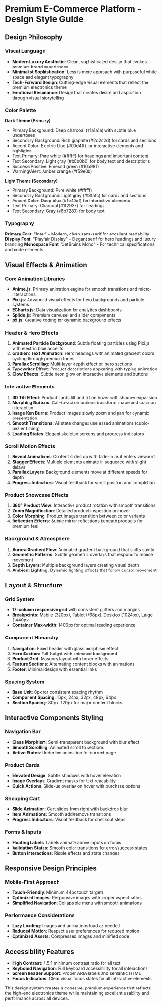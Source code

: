 # Premium E-Commerce Platform - Design Style Guide

## Design Philosophy

### Visual Language
- **Modern Luxury Aesthetic**: Clean, sophisticated design that evokes premium brand experiences
- **Minimalist Sophistication**: Less is more approach with purposeful white space and elegant typography
- **Tech-Forward Design**: Cutting-edge visual elements that reflect the premium electronics theme
- **Emotional Resonance**: Design that creates desire and aspiration through visual storytelling

### Color Palette
**Dark Theme (Primary)**
- Primary Background: Deep charcoal (#1a1a1a) with subtle blue undertones
- Secondary Background: Rich graphite (#2d2d2d) for cards and sections
- Accent Color: Electric blue (#00d4ff) for interactive elements and highlights
- Text Primary: Pure white (#ffffff) for headings and important content
- Text Secondary: Light gray (#b0b0b0) for body text and descriptions
- Success/Positive: Emerald green (#10b981)
- Warning/Alert: Amber orange (#f59e0b)

**Light Theme (Secondary)**
- Primary Background: Pure white (#ffffff)
- Secondary Background: Light gray (#f8fafc) for cards and sections
- Accent Color: Deep blue (#1e40af) for interactive elements
- Text Primary: Charcoal (#1f2937) for headings
- Text Secondary: Gray (#6b7280) for body text

### Typography
**Primary Font**: "Inter" - Modern, clean sans-serif for excellent readability
**Display Font**: "Playfair Display" - Elegant serif for hero headings and luxury branding
**Monospace Font**: "JetBrains Mono" - For technical specifications and code elements

## Visual Effects & Animation

### Core Animation Libraries
- **Anime.js**: Primary animation engine for smooth transitions and micro-interactions
- **Pixi.js**: Advanced visual effects for hero backgrounds and particle systems
- **ECharts.js**: Data visualization for analytics dashboards
- **Splide.js**: Premium carousel and slider components
- **p5.js**: Creative coding for dynamic background effects

### Header & Hero Effects
1. **Animated Particle Background**: Subtle floating particles using Pixi.js with electric blue accents
2. **Gradient Text Animation**: Hero headings with animated gradient colors cycling through premium tones
3. **Parallax Scrolling**: Multi-layer depth effect on hero sections
4. **Typewriter Effect**: Product descriptions appearing with typing animation
5. **Glow Effects**: Subtle neon glow on interactive elements and buttons

### Interactive Elements
1. **3D Tilt Effect**: Product cards lift and tilt on hover with shadow expansion
2. **Morphing Buttons**: Call-to-action buttons transform shape and color on interaction
3. **Image Ken Burns**: Product images slowly zoom and pan for dynamic presentation
4. **Smooth Transitions**: All state changes use eased animations (cubic-bezier timing)
5. **Loading States**: Elegant skeleton screens and progress indicators

### Scroll Motion Effects
1. **Reveal Animations**: Content slides up with fade-in as it enters viewport
2. **Stagger Effects**: Multiple elements animate in sequence with slight delays
3. **Parallax Layers**: Background elements move at different speeds for depth
4. **Progress Indicators**: Visual feedback for scroll position and completion

### Product Showcase Effects
1. **360° Product View**: Interactive product rotation with smooth transitions
2. **Zoom Magnification**: Detailed product inspection on hover
3. **Color Morphing**: Product images transition between color variants
4. **Reflection Effects**: Subtle mirror reflections beneath products for premium feel

### Background & Atmosphere
1. **Aurora Gradient Flow**: Animated gradient background that shifts subtly
2. **Geometric Patterns**: Subtle geometric overlays that respond to mouse movement
3. **Depth Layers**: Multiple background layers creating visual depth
4. **Ambient Lighting**: Dynamic lighting effects that follow cursor movement

## Layout & Structure

### Grid System
- **12-column responsive grid** with consistent gutters and margins
- **Breakpoints**: Mobile (320px), Tablet (768px), Desktop (1024px), Large (1440px)
- **Container Max-width**: 1400px for optimal reading experience

### Component Hierarchy
1. **Navigation**: Fixed header with glass morphism effect
2. **Hero Section**: Full-height with animated background
3. **Product Grid**: Masonry layout with hover effects
4. **Feature Sections**: Alternating content blocks with animations
5. **Footer**: Minimal design with essential links

### Spacing System
- **Base Unit**: 8px for consistent spacing rhythm
- **Component Spacing**: 16px, 24px, 32px, 48px, 64px
- **Section Spacing**: 80px, 120px for major content blocks

## Interactive Components Styling

### Navigation Bar
- **Glass Morphism**: Semi-transparent background with blur effect
- **Smooth Scrolling**: Animated scroll to sections
- **Active States**: Underline animation for current page

### Product Cards
- **Elevated Design**: Subtle shadows with hover elevation
- **Image Overlays**: Gradient masks for text readability
- **Quick Actions**: Slide-up overlay on hover with purchase options

### Shopping Cart
- **Slide Animation**: Cart slides from right with backdrop blur
- **Item Animations**: Smooth add/remove transitions
- **Progress Indicators**: Visual feedback for checkout steps

### Forms & Inputs
- **Floating Labels**: Labels animate above inputs on focus
- **Validation States**: Smooth color transitions for error/success states
- **Button Interactions**: Ripple effects and state changes

## Responsive Design Principles

### Mobile-First Approach
- **Touch-Friendly**: Minimum 44px touch targets
- **Optimized Images**: Responsive images with proper aspect ratios
- **Simplified Navigation**: Collapsible menu with smooth animations

### Performance Considerations
- **Lazy Loading**: Images and animations load as needed
- **Reduced Motion**: Respect user preferences for reduced motion
- **Optimized Assets**: Compressed images and minified code

## Accessibility Features
- **High Contrast**: 4.5:1 minimum contrast ratio for all text
- **Keyboard Navigation**: Full keyboard accessibility for all interactions
- **Screen Reader Support**: Proper ARIA labels and semantic HTML
- **Focus Indicators**: Clear visual focus states for all interactive elements

This design system creates a cohesive, premium experience that reflects the high-end electronics theme while maintaining excellent usability and performance across all devices.